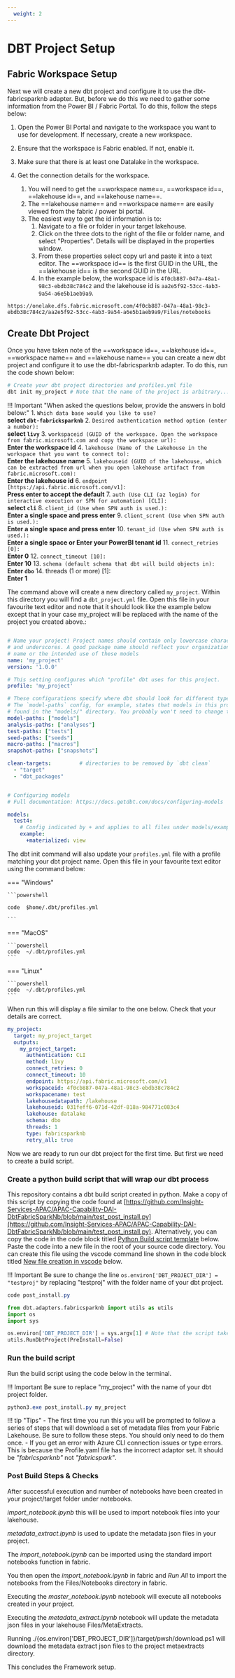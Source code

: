 ```yaml
---
  weight: 2
---
```


# DBT Project Setup

## Fabric Workspace Setup

Next we will create a new dbt project and configure it to use the dbt-fabricsparknb adapter. But, before we do this we need to gather some information from the Power BI / Fabric Portal. To do this, follow the steps below:


1. Open the Power BI Portal and navigate to the workspace you want to use for development. If necessary, create a new workspace.
1. Ensure that the workspace is Fabric enabled. If not, enable it.
1. Make sure that there is at least one Datalake in the workspace.
1. Get the connection details for the workspace.
  
    1. You will need to get the ==workspace name==, ==workspace id==, ==lakehouse id==, and ==lakehouse name==. 
    1. The ==lakehouse name== and ==workspace name== are easily viewed from the fabric / power bi portal. 
    1. The easiest way to get the id information is to:
          1. Navigate to a file or folder in your target lakehouse.
          2. Click on the three dots to the right of the file or folder name, and select "Properties". Details will be displayed in the properties window.
          3. From these properties select copy url and paste it into a text editor. The ==workspace id== is the first GUID in the URL, the ==lakehouse id== is the second GUID in the URL.
          4. In the example below, the workspace id is `4f0cb887-047a-48a1-98c3-ebdb38c784c2` and the lakehouse id is `aa2e5f92-53cc-4ab3-9a54-a6e5b1aeb9a9`.

```plaintext title="Example URL"
https://onelake.dfs.fabric.microsoft.com/4f0cb887-047a-48a1-98c3-ebdb38c784c2/aa2e5f92-53cc-4ab3-9a54-a6e5b1aeb9a9/Files/notebooks
```

## Create Dbt Project
Once you have taken note of the ==workspace id==, ==lakehouse id==, ==workspace name== and ==lakehouse name== you can create a new dbt project and configure it to use the dbt-fabricsparknb adapter. To do this, run the code shown below:

```powershell
# Create your dbt project directories and profiles.yml file
dbt init my_project # Note that the name of the project is arbitrary... call it whatever you like
```
!!! Important "When asked the questions below, provide the answers in bold below:"
    1. `Which data base would you like to use?` <br/>**select `dbt-fabricksparknb`**
    2. `Desired authentication method option (enter a number):` <br/>**select `livy`**
    3. `workspaceid (GUID of the workspace. Open the workspace from fabric.microsoft.com and copy the workspace url):` <br/>**Enter the workspace id**
    4. `lakehouse (Name of the Lakehouse in the workspace that you want to connect to):` <br/>**Enter the lakehouse name**
    5. `lakehouseid (GUID of the lakehouse, which can be extracted from url when you open lakehouse artifact from fabric.microsoft.com):` <br/>**Enter the lakehouse id**
    6. `endpoint [https://api.fabric.microsoft.com/v1]:` <br/>**Press enter to accept the default**
    7. `auth (Use CLI (az login) for interactive execution or SPN for automation) [CLI]:` <br/>**select `cli`**
    8. `client_id (Use when SPN auth is used.):` <br/>**Enter a single space and press enter**
    9. `client_scrent (Use when SPN auth is used.):` <br/>**Enter a single space and press enter**
    10. `tenant_id (Use when SPN auth is used.):` <br/>**Enter a single space or Enter your PowerBI tenant id**
    11. `connect_retries [0]:` <br/>**Enter 0**
    12. `connect_timeout [10]:` <br/>**Enter 10**
    13. `schema (default schema that dbt will build objects in):` <br/>**Enter `dbo`**
    14. threads (1 or more) [1]: <br/>**Enter 1**
    
The command above will create a new directory called `my_project`. Within this directory you will find a `dbt_project.yml` file. Open this file in your favourite text editor and note that it should look like the example below except that in your case my_project will be replaced with the name of the project you created above.:

``` yaml title="dbt_project.yml"

# Name your project! Project names should contain only lowercase characters
# and underscores. A good package name should reflect your organization's
# name or the intended use of these models
name: 'my_project'
version: '1.0.0'

# This setting configures which "profile" dbt uses for this project.
profile: 'my_project'

# These configurations specify where dbt should look for different types of files.
# The `model-paths` config, for example, states that models in this project can be
# found in the "models/" directory. You probably won't need to change these!
model-paths: ["models"]
analysis-paths: ["analyses"]
test-paths: ["tests"]
seed-paths: ["seeds"]
macro-paths: ["macros"]
snapshot-paths: ["snapshots"]

clean-targets:         # directories to be removed by `dbt clean`
  - "target"
  - "dbt_packages"


# Configuring models
# Full documentation: https://docs.getdbt.com/docs/configuring-models

models:
  test4:
    # Config indicated by + and applies to all files under models/example/
    example:
      +materialized: view

```

The dbt init command will also update your `profiles.yml` file with a profile matching your dbt project name. Open this file in your favourite text editor using the command below:

=== "Windows"

    ```powershell

    code  $home/.dbt/profiles.yml

    ```

=== "MacOS"

    ```powershell
    code  ~/.dbt/profiles.yml
    ```

=== "Linux"

    ```powershell
    code  ~/.dbt/profiles.yml
    ```

When run this will display a file similar to the one below. Check that your details are correct.

```{.yaml hl_lines="10 11 13 14" linenums="1" title="profiles.yml"}
my_project:
  target: my_project_target
  outputs:
    my_project_target:
      authentication: CLI
      method: livy
      connect_retries: 0
      connect_timeout: 10
      endpoint: https://api.fabric.microsoft.com/v1
      workspaceid: 4f0cb887-047a-48a1-98c3-ebdb38c784c2
      workspacename: test
      lakehousedatapath: /lakehouse
      lakehouseid: 031feff6-071d-42df-818a-984771c083c4
      lakehouse: datalake
      schema: dbo
      threads: 1
      type: fabricsparknb
      retry_all: true
```

Now we are ready to run our dbt project for the first time. But first we need to create a build script.

### Create a python build script that will wrap our dbt process 

This repository contains a dbt build script created in python. Make a copy of this script by copying the code found at [https://github.com/Insight-Services-APAC/APAC-Capability-DAI-DbtFabricSparkNb/blob/main/test_post_install.py](https://github.com/Insight-Services-APAC/APAC-Capability-DAI-DbtFabricSparkNb/blob/main/test_post_install.py). Alternatively, you can copy the code in the code block titled [Python Build script template](#python-build-script-template) below. Paste the code into a new file in the root of your source code directory. You can create this file using the vscode command line shown in the code block titled [New file creation in vscode](#New-file-creation-in-vscode) below.

!!! Important
    Be sure to change the line `os.environ['DBT_PROJECT_DIR'] = "testproj"` by replacing "testproj" with the folder name of your dbt project.

``` powershell title="New file creation in vscode"
code post_install.py
```

```python title="Python Build script template"
from dbt.adapters.fabricsparknb import utils as utils
import os 
import sys

os.environ['DBT_PROJECT_DIR'] = sys.argv[1] # Note that the script takes your dbt project folder as an argument
utils.RunDbtProject(PreInstall=False)
```

### Run the build script
Run the build script using the code below in the terminal. 

!!! Important
    Be sure to replace "my_project" with the name of your dbt project folder.

```powershell
python3.exe post_install.py my_project 
```

!!! tip "Tips"
    - The first time you run this you will be prompted to follow a series of steps that will download a set of metadata files from your Fabric Lakehouse. Be sure to follow these steps. You should only need to do them once.
    - If you get an error with Azure CLI connection issues or type errors. This is because the Profile.yaml file has the incorrect adaptor set. It should be *"fabricsparknb"* not *"fabricspark"*.

### Post Build Steps & Checks

After successful execution and number of notebooks have been created in your project/target folder under notebooks. 

*import_notebook.ipynb* this will be used to import notebook files into your lakehouse.

*metadata_extract.ipynb* is used to update the metadata json files in your project. 

The *import_notebook.ipynb* can be imported using the standard import notebooks function in fabric.

You then open the *import_notebook.ipynb* in fabric and *Run All* to import the notebooks from the Files/Notebooks directory in fabric. 

Executing the *master_notebook.ipynb* notebook will execute all notebooks created in your project.

Executing the *metadata_extract.ipynb* notebook will update the metadata json files in your lakehouse Files/MetaExtracts.

Running ./{os.environ['DBT_PROJECT_DIR']}/target/pwsh/download.ps1 will download the metadata extract json files to the project metaextracts directory.

This concludes the Framework setup.
